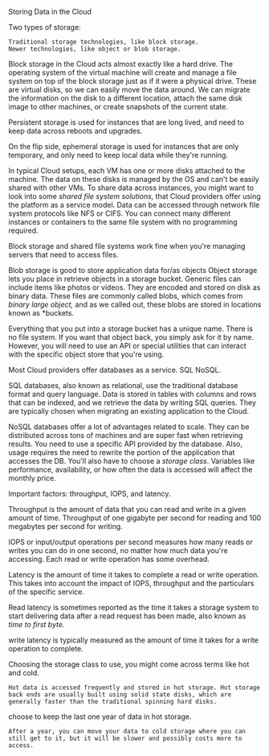 Storing Data in the Cloud

Two types of storage: 

    Traditional storage technologies, like block storage.
    Newer technologies, like object or blob storage.

Block storage in the Cloud acts almost exactly like a hard drive. The operating system of the virtual machine will create and manage a file system on top of the block storage just as if it were a physical drive.  These are virtual disks, so we can easily move the data around.  We can migrate the information on the disk to a different location, attach the same disk image to other machines, or create snapshots of the current state.

Persistent storage is used for instances that are long lived, and need to keep data across reboots and upgrades.

On the flip side, ephemeral storage is used for instances that are only temporary, and only need to keep local data while they're running.

In typical Cloud setups, each VM has one or more disks attached to the machine. The data on these disks is managed by the OS and can't be easily shared with other VMs.  To share data across instances, you might want to look into some *shared file system solutions,* that Cloud providers offer using the platform as a service model.  Data can be accessed through network file system protocols like NFS or CIFS. You can connect many different instances or containers to the same file system with no programming required.

Block storage and shared file systems work fine when you're managing servers that need to access files.

Blob storage is good to store application data for/as objects  Object storage lets you place in retrieve objects in a storage bucket.  Generic files can include items like photos or videos.  They are encoded and stored on disk as binary data.  These files are commonly called blobs, which comes from *binary large object,* and as we called out, these blobs are stored in locations known as *buckets.

Everything that you put into a storage bucket has a unique name.  There is no file system.
If you want that object back, you simply ask for it by name.  However, you will need to use an API or special utilities that can interact with the specific object store that you're using.

Most Cloud providers offer databases as a service.
    SQL 
    NoSQL.

SQL databases, also known as relational, use the traditional database format and query language.  Data is stored in tables with columns and rows that can be indexed, and we retrieve the data by writing SQL queries.  They are typically chosen when migrating an existing application to the Cloud.

NoSQL databases offer a lot of advantages related to scale.  They can be distributed across tons of machines and are super fast when retrieving results.  You need to use a specific API provided by the database.  Also, usage requires the need to rewrite the portion of the application that accesses the DB.  You'll also have to choose a *storage class*.
Variables like performance, availability, or how often the data is accessed will affect the monthly price.

Important factors: throughput, IOPS, and latency.

Throughput is the amount of data that you can read and write in a given amount of time.  Throughput of one gigabyte per second for reading and 100 megabytes per second for writing.

IOPS or input/output operations per second measures how many reads or writes you can do in one second, no matter how much data you're accessing.  Each read or write operation has some overhead.

Latency is the amount of time it takes to complete a read or write operation.  This takes into account the impact of IOPS, throughput and the particulars of the specific service.

Read latency is sometimes reported as the time it takes a storage system to start delivering data after a read request has been made, also known as *time to first byte.*

write latency is typically measured as the amount of time it takes for a write operation to complete.

Choosing the storage class to use, you might come across terms like hot and cold.
    
    Hot data is accessed frequently and stored in hot storage. Hot storage back ends are usually built using solid state disks, which are generally faster than the traditional spinning hard disks.
choose to keep the last one year of data in hot storage.

    After a year, you can move your data to cold storage where you can still get to it, but it will be slower and possibly costs more to access.
